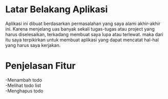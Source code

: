 # **Latar Belakang Aplikasi**
Aplikasi ini dibuat berdasarkan permasalahan yang saya alami akhir-akhir ini.
Karena menjelang uas banyak sekali tugas-tugas atau project yang harus diselesaikan, terkadang
membuat saya lupa atau terlewat. maka dari itu saya terpikirkan untuk membuat aplikasi yang 
dapat mencatat hal-hal yang harus saya kerjakan.

# **Penjelasan Fitur**
-Menambah todo <br>
-Melihat todo list <br>
-Menghapus todo <br>
